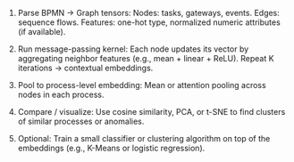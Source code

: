 1) Parse BPMN → Graph tensors:
  Nodes: tasks, gateways, events.
  Edges: sequence flows.
  Features: one-hot type, normalized numeric attributes (if available).

2) Run message-passing kernel:
Each node updates its vector by aggregating neighbor features (e.g., mean + linear + ReLU).
Repeat K iterations → contextual embeddings.

3) Pool to process-level embedding:
Mean or attention pooling across nodes in each process.

4) Compare / visualize:
Use cosine similarity, PCA, or t-SNE to find clusters of similar processes or anomalies.

5) Optional:
Train a small classifier or clustering algorithm on top of the embeddings (e.g., K-Means or logistic regression).
